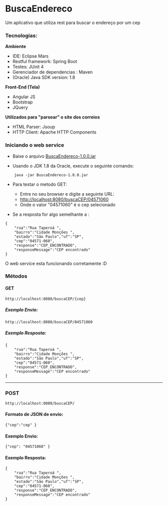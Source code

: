 # BuscaEndereco #
Um aplicativo que utiliza rest para buscar o endereço por um cep

### Tecnologias: ###

<b>Ambiente</b>
- IDE: Eclipse Mars
- Restful framework: Spring Boot
- Testes: JUnit 4
- Gerenciador de dependencias : Maven
- (Oracle) Java SDK version: 1.8

<b>Front-End (Tela) </b>
- Angular JS 
- Bootstrap
- JQuery


<b>Utilizados para "parsear" o site dos correios</b>
- HTML Parser: Jsoup
- HTTP Client: Apache HTTP Components
  

### Iniciando o web service ###

- Baixe o arquivo [BuscaEndereco-1.0.0.jar](https://github.com/dofun12/BuscaEndereco/releases/download/v1.0/BuscaEndereco-1.0.0.jar)

- Usando o JDK 1.8 da Oracle, execute o seguinte comando:
```
	java -jar BuscaEndereco-1.0.0.jar
```	

- Para testar o metodo GET:
	- Entre no seu browser e digite a seguinte URL:
	- [http://localhost:8080/buscaCEP/04571060](http://localhost:8080/buscaCEP/04571060)
	- Onde o valor "04571060" é o cep selecionado
	
- Se a resposta for algo semelhante a :
```
{
	"rua":"Rua Taperoá ",
	"bairro":"Cidade Monções ",
	"estado":"São Paulo","uf":"SP",
	"cep":"04571-060",
	"response":"CEP_ENCONTRADO",
	"responseMessage":"CEP encontrado"
}
```	
O web service esta funcionando corretamente :D
	

### Métodos

#### GET
```
http://localhost:8080/buscaCEP/{cep}
```
##### Exemplo Envio: 
```
http://localhost:8080/buscaCEP/04571060
```
##### Exemplo Resposta: 
```
{
	"rua":"Rua Taperoá ",
	"bairro":"Cidade Monções ",
	"estado":"São Paulo","uf":"SP",
	"cep":"04571-060",
	"response":"CEP_ENCONTRADO",
	"responseMessage":"CEP encontrado"
}
```

---

### POST
```
http://localhost:8080/buscaCEP/
```

#### Formato de JSON de envio: 
```
{"cep":"cep" }
```

#### Exemplo Envio:
```
{"cep": "04571060" }
```
#### Exemplo Resposta:
```
{
	"rua":"Rua Taperoá ",
	"bairro":"Cidade Monções ",
	"estado":"São Paulo","uf":"SP",
	"cep":"04571-060",
	"response":"CEP_ENCONTRADO",
	"responseMessage":"CEP encontrado"
}
```

